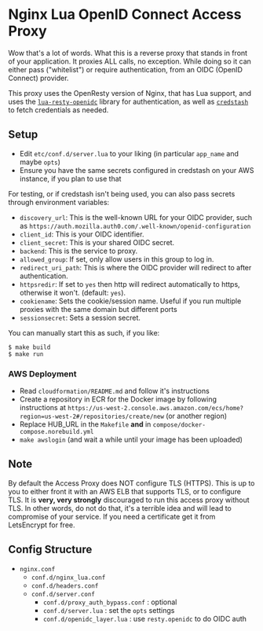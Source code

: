 # Nginx Lua OpenID Connect Access Proxy
Wow that's a lot of words. What this is a reverse proxy that stands in front of your application. It proxies ALL calls,
no exception.
While doing so it can either pass ("whitelist") or require authentication, from an OIDC (OpenID Connect) provider.

This proxy uses the OpenResty version of Nginx, that has Lua support, and uses the [`lua-resty-openidc`](https://github.com/zmartzone/lua-resty-openidc) library for
authentication, as well as [`credstash`](https://github.com/fugue/credstash) to fetch credentials as needed.

## Setup
- Edit `etc/conf.d/server.lua` to your liking (in particular `app_name` and maybe `opts`)
- Ensure you have the same secrets configured in credstash on your AWS instance, if you plan to use that

For testing, or if credstash isn't being used, you can also pass secrets through environment variables:

- `discovery_url`: This is the well-known URL for your OIDC provider, such as
  `https://auth.mozilla.auth0.com/.well-known/openid-configuration`
- `client_id`: This is your OIDC identifier.
- `client_secret`: This is your shared OIDC secret.
- `backend`: This is the service to proxy.
- `allowed_group`: If set, only allow users in this group to log in.
- `redirect_uri_path`: This is where the OIDC provider will redirect to after authentication.  
- `httpsredir`: If set to `yes` then http will redirect automatically to https, otherwise it won't. (default: `yes`).
- `cookiename`: Sets the cookie/session name. Useful if you run multiple proxies with the same domain but different
  ports
- `sessionsecret`: Sets a session secret.

You can manually start this as such, if you like:

```
$ make build
$ make run
```

### AWS Deployment

- Read `cloudformation/README.md` and follow it's instructions
- Create a repository in ECR for the Docker image by following instructions at
  `https://us-west-2.console.aws.amazon.com/ecs/home?region=us-west-2#/repositories/create/new` (or another region)
- Replace HUB_URL in the `Makefile` **and** in `compose/docker-compose.norebuild.yml`
- `make awslogin` (and wait a while until your image has been uploaded)


## Note
By default the Access Proxy does NOT configure TLS (HTTPS). This is up to you to either front it with an AWS ELB that
supports TLS, or to configure TLS. It is **very, very strongly** discouraged to run this access proxy without TLS. In
other words, do not do that, it's a terrible idea and will lead to compromise of your service.
If you need a certificate get it from LetsEncrypt for free.

## Config Structure

* `nginx.conf`
  * `conf.d/nginx_lua.conf`
  * `conf.d/headers.conf`
  * `conf.d/server.conf`
    * `conf.d/proxy_auth_bypass.conf` : optional
    * `conf.d/server.lua` : set the `opts` settings
    * `conf.d/openidc_layer.lua` : use `resty.openidc` to do OIDC auth